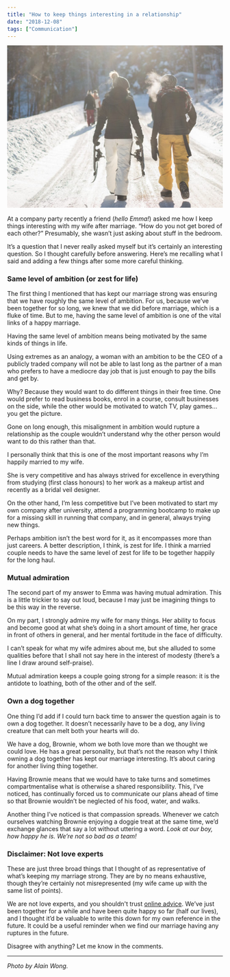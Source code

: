 ```yaml
---
title: "How to keep things interesting in a relationship"
date: "2018-12-08"
tags: ["Communication"]
---
```


![How to keep things interesting in a relationship](images/How-to-keep-things-interesting-in-a-relationship-1024x769.jpg)

At a company party recently a friend (_hello Emma!_) asked me how I keep things interesting with my wife after marriage. “How do you not get bored of each other?” Presumably, she wasn’t just asking about stuff in the bedroom.

It’s a question that I never really asked myself but it’s certainly an interesting question. So I thought carefully before answering. Here’s me recalling what I said and adding a few things after some more careful thinking.

### Same level of ambition (or zest for life)

The first thing I mentioned that has kept our marriage strong was ensuring that we have roughly the same level of ambition. For us, because we’ve been together for so long, we knew that we did before marriage, which is a fluke of time. But to me, having the same level of ambition is one of the vital links of a happy marriage.

Having the same level of ambition means being motivated by the same kinds of things in life.

Using extremes as an analogy, a woman with an ambition to be the CEO of a publicly traded company will not be able to last long as the partner of a man who prefers to have a mediocre day job that is just enough to pay the bills and get by.

Why? Because they would want to do different things in their free time. One would prefer to read business books, enrol in a course, consult businesses on the side, while the other would be motivated to watch TV, play games… you get the picture.

Gone on long enough, this misalignment in ambition would rupture a relationship as the couple wouldn’t understand why the other person would want to do this rather than that.

I personally think that this is one of the most important reasons why I’m happily married to my wife.

She is very competitive and has always strived for excellence in everything from studying (first class honours) to her work as a makeup artist and recently as a bridal veil designer.

On the other hand, I’m less competitive but I’ve been motivated to start my own company after university, attend a programming bootcamp to make up for a missing skill in running that company, and in general, always trying new things.

Perhaps ambition isn’t the best word for it, as it encompasses more than just careers. A better description, I think, is zest for life. I think a married couple needs to have the same level of zest for life to be together happily for the long haul.

### Mutual admiration

The second part of my answer to Emma was having mutual admiration. This is a little trickier to say out loud, because I may just be imagining things to be this way in the reverse.

On my part, I strongly admire my wife for many things. Her ability to focus and become good at what she’s doing in a short amount of time, her grace in front of others in general, and her mental fortitude in the face of difficulty.

I can’t speak for what my wife admires about me, but she alluded to some qualities before that I shall not say here in the interest of modesty (there’s a line I draw around self-praise).

Mutual admiration keeps a couple going strong for a simple reason: it is the antidote to loathing, both of the other and of the self.

### Own a dog together

One thing I’d add if I could turn back time to answer the question again is to own a dog together. It doesn’t necessarily have to be a dog, any living creature that can melt both your hearts will do.

We have a dog, Brownie, whom we both love more than we thought we could love. He has a great personality, but that’s not the reason why I think owning a dog together has kept our marriage interesting. It’s about caring for another living thing together.

Having Brownie means that we would have to take turns and sometimes compartmentalise what is otherwise a shared responsibility. This, I’ve noticed, has continually forced us to communicate our plans ahead of time so that Brownie wouldn’t be neglected of his food, water, and walks.

Another thing I’ve noticed is that compassion spreads. Whenever we catch ourselves watching Brownie enjoying a doggie treat at the same time, we’d exchange glances that say a lot without uttering a word. _Look at our boy, how happy he is. We’re not so bad as a team!_

### Disclaimer: Not love experts

These are just three broad things that I thought of as representative of what’s keeping my marriage strong. They are by no means exhaustive, though they’re certainly not misrepresented (my wife came up with the same list of points).

We are not love experts, and you shouldn't trust [online advice](/2017-11-11-online-advice-dangerous/). We’ve just been together for a while and have been quite happy so far (half our lives), and I thought it’d be valuable to write this down for my own reference in the future. It could be a useful reminder when we find our marriage having any ruptures in the future.

Disagree with anything? Let me know in the comments.

* * *

_Photo by Alain Wong._

